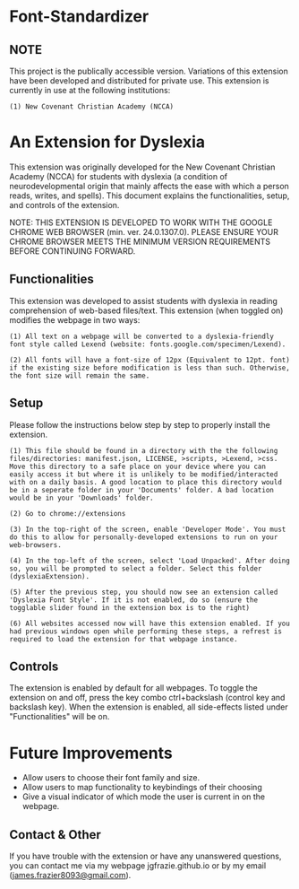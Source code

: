 # Font-Standardizer

## NOTE
This project is the publically accessible version. Variations of this extension have been developed and distributed for private use. This extension is currently in use at the following institutions:

    (1) New Covenant Christian Academy (NCCA)

# An Extension for Dyslexia

This extension was originally developed for the New Covenant Christian Academy (NCCA) for students with dyslexia (a condition of neurodevelopmental origin that mainly affects the ease with which a person reads, writes, and spells). This document explains the functionalities, setup, and controls of the extension.

NOTE: THIS EXTENSION IS DEVELOPED TO WORK WITH THE GOOGLE CHROME WEB BROWSER (min. ver. 24.0.1307.0). PLEASE ENSURE YOUR CHROME BROWSER MEETS THE MINIMUM VERSION REQUIREMENTS BEFORE CONTINUING FORWARD.

## Functionalities

This extension was developed to assist students with dyslexia in reading comprehension of web-based files/text. This extension (when toggled on) modifies the webpage in two ways:

    (1) All text on a webpage will be converted to a dyslexia-friendly font style called Lexend (website: fonts.google.com/specimen/Lexend).

    (2) All fonts will have a font-size of 12px (Equivalent to 12pt. font) if the existing size before modification is less than such. Otherwise, the font size will remain the same.

## Setup

Please follow the instructions below step by step to properly install the extension.

    (1) This file should be found in a directory with the the following files/directories: manifest.json, LICENSE, >scripts, >Lexend, >css. Move this directory to a safe place on your device where you can easily access it but where it is unlikely to be modified/interacted with on a daily basis. A good location to place this directory would be in a seperate folder in your 'Documents' folder. A bad location would be in your 'Downloads' folder.

    (2) Go to chrome://extensions

    (3) In the top-right of the screen, enable 'Developer Mode'. You must do this to allow for personally-developed extensions to run on your web-browsers.

    (4) In the top-left of the screen, select 'Load Unpacked'. After doing so, you will be prompted to select a folder. Select this folder (dyslexiaExtension).

    (5) After the previous step, you should now see an extension called 'Dyslexia Font Style'. If it is not enabled, do so (ensure the togglable slider found in the extension box is to the right)

    (6) All websites accessed now will have this extension enabled. If you had previous windows open while performing these steps, a refrest is required to load the extension for that webpage instance.

## Controls

The extension is enabled by default for all webpages. To toggle the extension on and off, press the key combo ctrl+backslash (control key and backslash key). When the extension is enabled, all side-effects listed under "Functionalities" will be on.

# Future Improvements

* Allow users to choose their font family and size.
* Allow users to map functionality to keybindings of their choosing
* Give a visual indicator of which mode the user is current in on the webpage.

## Contact & Other

If you have trouble with the extension or have any unanswered questions, you can contact me via my webpage jgfrazie.github.io or by my email (james.frazier8093@gmail.com).
